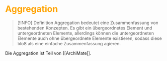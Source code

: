 # <font color = "orange">Aggregation</font>
>[!INFO] Definition
>Aggregation bedeutet eine Zusammenfassung von bestehenden Konzepten. Es gibt ein übergeordnetes Element und untergeordneten Elemente, allerdings können die untergeordneten Elemente auch ohne übergeordnete Elemente existieren, sodass diese bloß als eine einfache Zusammenfassung agieren.

Die Aggregation ist Teil von [[ArchiMate]].

